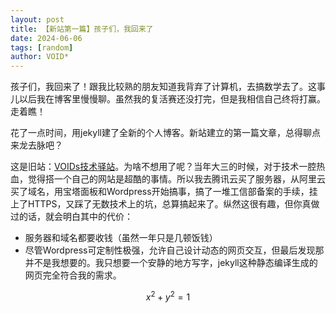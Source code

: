 ```yaml
---
layout: post
title: 【新站第一篇】孩子们，我回来了
date: 2024-06-06
tags: [random]
author: VOID*
---
```


孩子们，我回来了！跟我比较熟的朋友知道我背弃了计算机，去搞数学去了。这事儿以后我在博客里慢慢聊。虽然我的复活赛还没打完，但是我相信自己终将打赢。走着瞧！

花了一点时间，用jekyll建了全新的个人博客。新站建立的第一篇文章，总得聊点来龙去脉吧？

这是旧站：[VOIDs技术驿站](https://void-star.icu/)。为啥不想用了呢？当年大三的时候，对于技术一腔热血，觉得搭一个自己的网站是超酷的事情。所以我去腾讯云买了服务器，从阿里云买了域名，用宝塔面板和Wordpress开始搞事，搞了一堆工信部备案的手续，挂上了HTTPS，又踩了无数技术上的坑，总算搞起来了。纵然这很有趣，但你真做过的话，就会明白其中的代价：

- 服务器和域名都要收钱（虽然一年只是几顿饭钱）
- 尽管Wordpress可定制性极强，允许自己设计动态的网页交互，但最后发现那并不是我想要的。我只想要一个安静的地方写字，jekyll这种静态编译生成的网页完全符合我的需求。

$$ x^2+y^2=1 $$